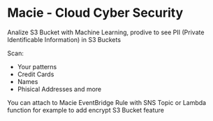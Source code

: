 # Macie - Cloud Cyber Security
Analize S3 Bucket with Machine Learning, prodive to see PII (Private Identificable Information) in S3 Buckets

Scan: 
- Your patterns
- Credit Cards
- Names
- Phisical Addresses
and more

You can attach to Macie EventBridge Rule with SNS Topic or Lambda function for example to add encrypt S3 Bucket feature

<img src="">

<img src="">

<img src="">